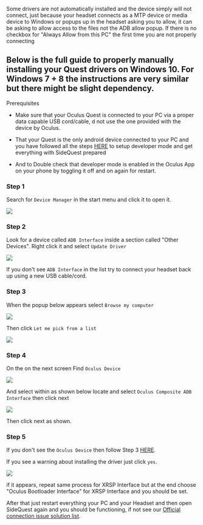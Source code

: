 Some drivers are not automatically installed and the device simply will not connect, just because your headset connects as a MTP device or media device to Windows or popups up in the headset asking you to allow, it can be asking to allow access to the files not the ADB allow popup.
If there is no checkbox for "Always Allow from this PC" the first time you are not properly connecting


## Below is the full guide to properly manually installing your Quest drivers on Windows 10. For Windows 7 + 8 the instructions are very similar but there might be slight dependency. 

Prerequisites

-  Make sure that your Oculus Quest is connected to your PC via a proper data capable USB cord/cable, d not use the one provided with the device by Oculus.

-  That your Quest is the only android device connected to your PC and you have followed all the steps [HERE](https://github.com/the-expanse/SideQuest/wiki/SideQuest-Setup-&-How-To-install) to setup developer mode and get everything with SideQuest prepared 

-  And to Double check that developer mode is enabled in the Oculus App on your phone by toggling it off and on again for restart.



### Step 1
Search for `Device Manager` in the start menu and click it to open it.

![](https://cdn.discordapp.com/attachments/541467913857662995/641732058309459978/Screenshot_781.png)



### Step 2
Look for a device called `ADB Interface` inside a section called "Other Devices". Right click it and select `Update Driver`

![](https://cdn.discordapp.com/attachments/541467913857662995/641728713603416075/Screenshot_780.png)

If you don't see `ADB Interface` in the list try to connect your headset back up using a new USB cable/cord.



### Step 3
When the popup below appears select `Browse my computer`

![](https://cdn.discordapp.com/attachments/541467913857662995/641735135414190090/Screenshot_779.png)

Then click `Let me pick from a list`

![](https://cdn.discordapp.com/attachments/541467913857662995/641734956950880260/Screenshot_783.png)

### Step 4
On the on the next screen Find `Oculus Device`

![](https://cdn.discordapp.com/attachments/541467913857662995/641738916373856277/Screenshot_784.png)

And select within as shown below locate and select `Oculus Composite ADB Interface` then click next

![](https://cdn.discordapp.com/attachments/541467913857662995/641736416199442434/1_2.png)

Then click next as shown.

### Step 5


If you don't see the `Oculus Device` then follow Step 3 [HERE](https://github.com/the-expanse/SideQuest/wiki/SideQuest-Setup-&-How-To-install#step-3-install-drivers-windows-users-only).


If you see a warning about installing the driver just click `yes`.

![](https://cdn.discordapp.com/attachments/541467913857662995/641731673871876118/Screenshot_782.png)

if it appears, repeat same process for XRSP Interface but at the end choose "Oculus Bootloader Interface" for XRSP Interface and you should be set.

After that just restart everything your PC and your Headset and then open SideQuest again and you should be functioning, if not see our [Official connection issue solution list](https://github.com/the-expanse/SideQuest/wiki/I-am-having-issues-Connecting-,-what-do-i-do%3F).
